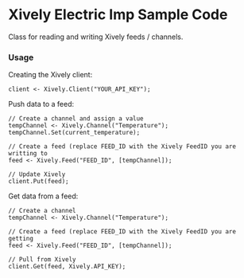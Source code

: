 # Xively Electric Imp Sample Code
Class for reading and writing Xively feeds / channels. 
  
### Usage
Creating the Xively client:
	
	client <- Xively.Client("YOUR_API_KEY");
	
Push data to a feed:
	
	// Create a channel and assign a value
	tempChannel <- Xively.Channel("Temperature");
	tempChannel.Set(current_temperature);
	
	// Create a feed (replace FEED_ID with the Xively FeedID you are writting to
	feed <- Xively.Feed("FEED_ID", [tempChannel]);
	
	// Update Xively
	client.Put(feed);

Get data from a feed:
	
	// Create a channel
	tempChannel <- Xively.Channel("Temperature");
	
	// Create a feed (replace FEED_ID with the Xively FeedID you are getting
	feed <- Xively.Feed("FEED_ID", [tempChannel]);
	
	// Pull from Xively
	client.Get(feed, Xively.API_KEY);
